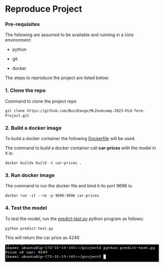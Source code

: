 # Reproduce Project

### Pre-requisites

The following are assumed to be available and running in a Unix environment:

- python

- git

- docker
  
  

The steps to reproduce the project are listed below:

### 1. Clone the repo

Command to clone the project repo

```
git clone https://github.com/BuzzKanga/MLZoomcamp-2023-Mid-Term-Project.git
```

### 2. Build a docker image

To build a docker container the following [Dockerfile](https://github.com/BuzzKanga/MLZoomcamp-2023-Mid-Term-Project/blob/main/Dockerfile) will be used.

The command to build a docker container call **car-prices** with the model in it is:

`docker buildx build -t car-prices .`

### 3. Run docker image

The command to run the docker file and bind it ito port 9696 is:

`docker run -it --rm -p 9696:9696 car-prices`

### 4. Test the model

To test the model, run the [predict-test.py](https://github.com/BuzzKanga/MLZoomcamp-2023-Mid-Term-Project/blob/main/predict-test.py) python program as follows:

`python predict-test.py`

This will return the car price as 4249

![](images/predict-test-output.png)


